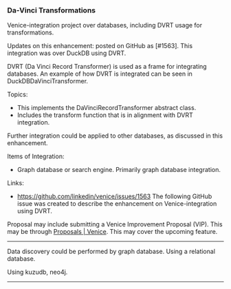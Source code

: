 <h3> Da-Vinci Transformations </h3>

Venice-integration project over databases, including DVRT usage for transformations.   

Updates on this enhancement: posted on GitHub as [#1563]. This integration was over DuckDB using DVRT.

DVRT (Da Vinci Record Transformer) is used as a frame for integrating databases. 
An example of how DVRT is integrated can be seen in DuckDBDaVinciTransformer. 

Topics:
* This implements the DaVinciRecordTransformer abstract class.
* Includes the transform function that is in alignment with DVRT integration.

Further integration could be applied to other databases, as discussed in this enhancement. 

Items of Integration:
* Graph database or search engine. Primarily graph database integration. 

Links: 
* https://github.com/linkedin/venice/issues/1563 The following GitHub issue was created to describe the enhancement on Venice-integration using DVRT.

Proposal may include submitting a Venice Improvement Proposal (VIP). This may be through [Proposals | Venice](https://venicedb.org/docs/proposals).
This may cover the upcoming feature. 

---
Data discovery could be performed by graph database. 
Using a relational database.

Using kuzudb, neo4j. 

---
